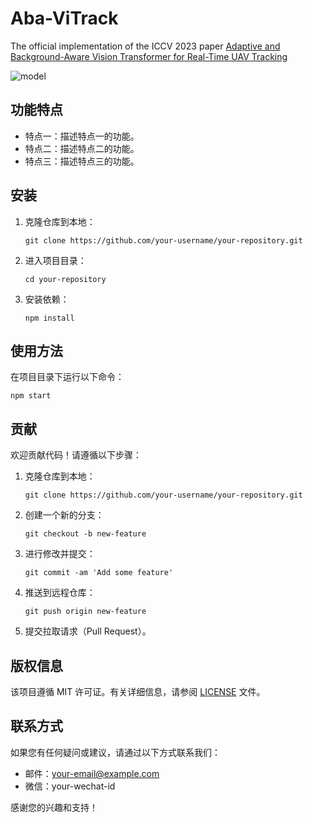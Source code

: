 # Aba-ViTrack

The official implementation of the ICCV 2023 paper [Adaptive and Background-Aware Vision Transformer for Real-Time UAV Tracking](https://iccv2023.thecvf.com/)

![model](https://iccv2023.thecvf.com/)
## 功能特点

- 特点一：描述特点一的功能。
- 特点二：描述特点二的功能。
- 特点三：描述特点三的功能。

## 安装

1. 克隆仓库到本地：
   ```
   git clone https://github.com/your-username/your-repository.git
   ```

2. 进入项目目录：
   ```
   cd your-repository
   ```

3. 安装依赖：
   ```
   npm install
   ```

## 使用方法

在项目目录下运行以下命令：

```
npm start
```

## 贡献

欢迎贡献代码！请遵循以下步骤：

1. 克隆仓库到本地：
   ```
   git clone https://github.com/your-username/your-repository.git
   ```

2. 创建一个新的分支：
   ```
   git checkout -b new-feature
   ```

3. 进行修改并提交：
   ```
   git commit -am 'Add some feature'
   ```

4. 推送到远程仓库：
   ```
   git push origin new-feature
   ```

5. 提交拉取请求（Pull Request）。

## 版权信息

该项目遵循 MIT 许可证。有关详细信息，请参阅 [LICENSE](LICENSE) 文件。

## 联系方式

如果您有任何疑问或建议，请通过以下方式联系我们：

- 邮件：your-email@example.com
- 微信：your-wechat-id

感谢您的兴趣和支持！
